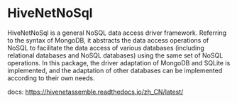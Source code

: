 # HiveNetNoSql

HiveNetNoSql is a general NoSQL data access driver framework. Referring to the syntax of MongoDB, it abstracts the data access operations of NoSQL to facilitate the data access of various databases (including relational databases and NoSQL databases) using the same set of NoSQL operations. In this package, the driver adaptation of MongoDB and SQLite is implemented, and the adaptation of other databases can be implemented according to their own needs.

docs: https://hivenetassemble.readthedocs.io/zh_CN/latest/
